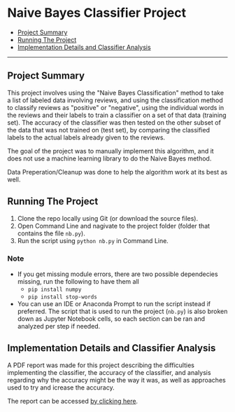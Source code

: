 # Naive Bayes Classifier Project

- [Project Summary](#Project-Summary)
- [Running The Project](#Running-The-Project)
- [Implementation Details and Classifier Analysis](#Implementation-Details-and-Classifier-Analysis)

---

## Project Summary

This project involves using the "Naive Bayes Classification" method to take a list of labeled data involving reviews, and using the classification method to classify reviews as "positive" or "negative", using the individual words in the reviews and their labels to train a classifier on a set of that data (training set). The accuracy of the classifier was then tested on the other subset of the data that was not trained on (test set), by comparing the classified labels to the actual labels already given to the reviews.

The goal of the project was to manually implement this algorithm, and it does not use a machine learning library to do the Naive Bayes method.

Data Preperation/Cleanup was done to help the algorithm work at its best as well.

## Running The Project

1. Clone the repo locally using Git (or download the source files).
2. Open Command Line and nagivate to the project folder (folder that contains the file `nb.py`).
3. Run the script using `python nb.py` in Command Line.

### Note

- If you get missing module errors, there are two possible dependecies missing, run the following to have them all
  - `pip install numpy`
  - `pip install stop-words`
- You can use an IDE or Anaconda Prompt to run the script instead if preferred. The script that is used to run the project (`nb.py`) is also broken down as Jupyter Notebook cells, so each section can be ran and analyzed per step if needed.

## Implementation Details and Classifier Analysis

A PDF report was made for this project describing the difficulties implementing the classifier, the accuracy of the classifier, and analysis regarding why the accuracy might be the way it was, as well as approaches used to try and icrease the accuracy.

The report can be accessed [by clicking here](invalid.com).
